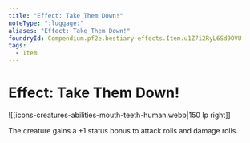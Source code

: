 ```yaml
---
title: "Effect: Take Them Down!"
noteType: ":luggage:"
aliases: "Effect: Take Them Down!"
foundryId: Compendium.pf2e.bestiary-effects.Item.u1Z7i2RyL6Sd9OVU
tags:
  - Item
---
```


# Effect: Take Them Down!
![[icons-creatures-abilities-mouth-teeth-human.webp|150 lp right]]

The creature gains a +1 status bonus to attack rolls and damage rolls.
